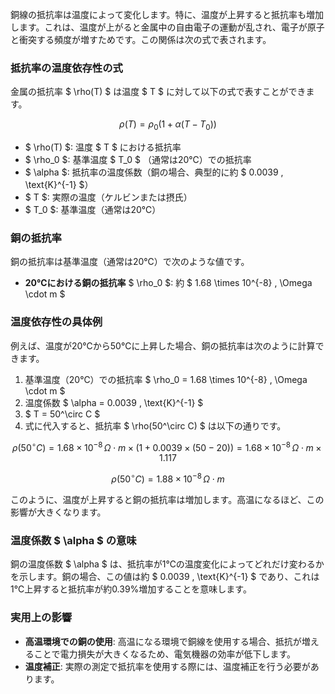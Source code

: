 銅線の抵抗率は温度によって変化します。特に、温度が上昇すると抵抗率も増加します。これは、温度が上がると金属中の自由電子の運動が乱され、電子が原子と衝突する頻度が増すためです。この関係は次の式で表されます。

### 抵抗率の温度依存性の式

金属の抵抗率 $ \rho(T) $ は温度 $ T $ に対して以下の式で表すことができます。

$$
\rho(T) = \rho_0 \left( 1 + \alpha (T - T_0) \right)
$$

- $ \rho(T) $: 温度 $ T $ における抵抗率
- $ \rho_0 $: 基準温度 $ T_0 $ （通常は20℃）での抵抗率
- $ \alpha $: 抵抗率の温度係数（銅の場合、典型的に約 $ 0.0039 \, \text{K}^{-1} $）
- $ T $: 実際の温度（ケルビンまたは摂氏）
- $ T_0 $: 基準温度（通常は20℃）

### 銅の抵抗率

銅の抵抗率は基準温度（通常は20℃）で次のような値です。

- **20℃における銅の抵抗率** $ \rho_0 $: 約 $ 1.68 \times 10^{-8} \, \Omega \cdot m $

### 温度依存性の具体例

例えば、温度が20℃から50℃に上昇した場合、銅の抵抗率は次のように計算できます。

1. 基準温度（20℃）での抵抗率 $ \rho_0 = 1.68 \times 10^{-8} \, \Omega \cdot m $
2. 温度係数 $ \alpha = 0.0039 \, \text{K}^{-1} $
3. $ T = 50^\circ C $
4. 式に代入すると、抵抗率 $ \rho(50^\circ C) $ は以下の通りです。

$$
\rho(50^\circ C) = 1.68 \times 10^{-8} \, \Omega \cdot m \times (1 + 0.0039 \times (50 - 20)) = 1.68 \times 10^{-8} \, \Omega \cdot m \times 1.117
$$

$$
\rho(50^\circ C) = 1.88 \times 10^{-8} \, \Omega \cdot m
$$

このように、温度が上昇すると銅の抵抗率は増加します。高温になるほど、この影響が大きくなります。

### 温度係数 $ \alpha $ の意味

銅の温度係数 $ \alpha $ は、抵抗率が1℃の温度変化によってどれだけ変わるかを示します。銅の場合、この値は約 $ 0.0039 \, \text{K}^{-1} $ であり、これは1℃上昇すると抵抗率が約0.39%増加することを意味します。

### 実用上の影響

- **高温環境での銅の使用**: 高温になる環境で銅線を使用する場合、抵抗が増えることで電力損失が大きくなるため、電気機器の効率が低下します。
- **温度補正**: 実際の測定で抵抗率を使用する際には、温度補正を行う必要があります。